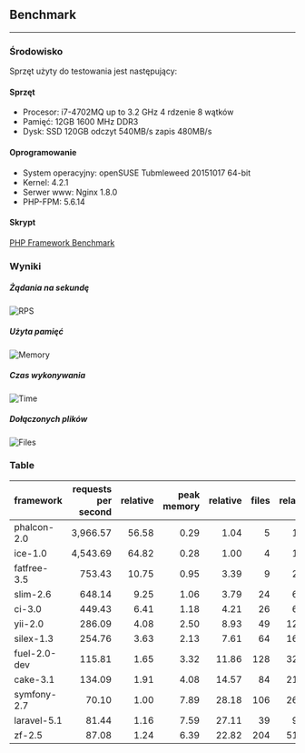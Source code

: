 ## Benchmark
***
### Środowisko
Sprzęt użyty do testowania jest następujący:

#### Sprzęt
* Procesor: i7-4702MQ up to 3.2 GHz 4 rdzenie 8 wątków
* Pamięć: 12GB 1600 MHz DDR3
* Dysk: SSD 120GB odczyt 540MB/s zapis 480MB/s

#### Oprogramowanie
* System operacyjny: openSUSE Tubmleweed 20151017 64-bit
* Kernel: 4.2.1
* Serwer www: Nginx 1.8.0
* PHP-FPM: 5.6.14

#### Skrypt
[PHP Framework Benchmark](https://github.com/kenjis/php-framework-benchmark)

### Wyniki
##### Żądania na sekundę

![RPS](/img/doc/benchmark.jpg)

##### Użyta pamięć

![Memory](/img/doc/benchmark2.jpg)

##### Czas wykonywania

![Time](/img/doc/benchmark3.jpg)

##### Dołączonych plików

![Files](/img/doc/benchmark4.jpg)

### Table
|framework          |requests per second|relative|peak memory|relative|files|relative|
|-------------------|------------------:|-------:|----------:|-------:|----:|-------:|
|phalcon-2.0        |           3,966.57|   56.58|       0.29|    1.04|    5|    1.25|
|ice-1.0            |           4,543.69|   64.82|       0.28|    1.00|    4|    1.00|
|fatfree-3.5        |             753.43|   10.75|       0.95|    3.39|    9|    2.25|
|slim-2.6           |             648.14|    9.25|       1.06|    3.79|   24|    6.00|
|ci-3.0             |             449.43|    6.41|       1.18|    4.21|   26|    6.50|
|yii-2.0            |             286.09|    4.08|       2.50|    8.93|   49|   12.25|
|silex-1.3          |             254.76|    3.63|       2.13|    7.61|   64|   16.00|
|fuel-2.0-dev       |             115.81|    1.65|       3.32|   11.86|  128|   32.00|
|cake-3.1           |             134.09|    1.91|       4.08|   14.57|   84|   21.00|
|symfony-2.7        |              70.10|    1.00|       7.89|   28.18|  106|   26.50|
|laravel-5.1        |              81.44|    1.16|       7.59|   27.11|   39|    9.75|
|zf-2.5             |              87.08|    1.24|       6.39|   22.82|  204|   51.00|
